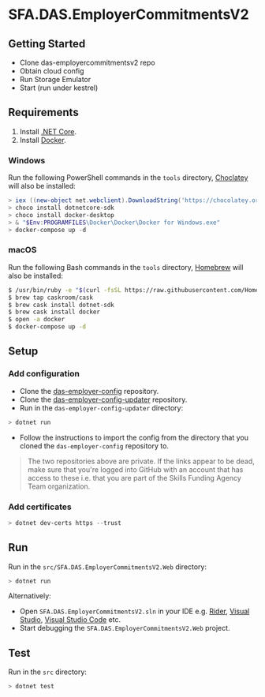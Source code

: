 # SFA.DAS.EmployerCommitmentsV2

## Getting Started

* Clone das-employercommitmentsv2 repo
* Obtain cloud config
* Run Storage Emulator
* Start (run under kestrel)

## Requirements

1. Install [.NET Core].
2. Install [Docker].

### Windows

Run the following PowerShell commands in the `tools` directory, [Choclatey] will also be installed:

```powershell
> iex ((new-object net.webclient).DownloadString('https://chocolatey.org/install.ps1'))
> choco install dotnetcore-sdk
> choco install docker-desktop
> & "$Env:PROGRAMFILES\Docker\Docker\Docker for Windows.exe"
> docker-compose up -d
```

### macOS

Run the following Bash commands in the `tools` directory, [Homebrew] will also be installed:

```bash
$ /usr/bin/ruby -e "$(curl -fsSL https://raw.githubusercontent.com/Homebrew/install/master/install)"
$ brew tap caskroom/cask
$ brew cask install dotnet-sdk
$ brew cask install docker
$ open -a docker
$ docker-compose up -d
```

## Setup

### Add configuration

* Clone the [das-employer-config](https://github.com/SkillsFundingAgency/das-employer-config) repository.
* Clone the [das-employer-config-updater](https://github.com/SkillsFundingAgency/das-employer-config-updater) repository.
* Run in the `das-employer-config-updater` directory:

```powershell
> dotnet run
```

* Follow the instructions to import the config from the directory that you cloned the `das-employer-config` repository to.

> The two repositories above are private. If the links appear to be dead, make sure that you're logged into GitHub with an account that has access to these i.e. that you are part of the Skills Funding Agency Team organization.

### Add certificates

```powershell
> dotnet dev-certs https --trust
```

## Run

Run in the `src/SFA.DAS.EmployerCommitmentsV2.Web` directory:

```powershell
> dotnet run
```

Alternatively:

* Open `SFA.DAS.EmployerCommitmentsV2.sln` in your IDE e.g. [Rider], [Visual Studio], [Visual Studio Code] etc.
* Start debugging the `SFA.DAS.EmployerCommitmentsV2.Web` project.

## Test

Run in the `src` directory:

```powershell
> dotnet test
```

[.NET Core]: https://dotnet.microsoft.com/download
[Azure Storage Explorer]: http://storageexplorer.com
[Azurite]: https://github.com/azure/azurite
[Choclatey]: https://chocolatey.org
[Docker]: https://www.docker.com
[Git]: https://git-scm.com
[Gulp]: http://gulpjs.com
[Homebrew]: https://brew.sh
[Node]: http://nodejs.org
[Npm]: https://www.npmjs.com/package/npm
[Rider]: https://www.jetbrains.com/rider
[SQL Server]: https://www.microsoft.com/en-us/sql-server/sql-server-2017
[Visual Studio]: https://www.visualstudio.com
[Visual Studio Code]: https://code.visualstudio.com
